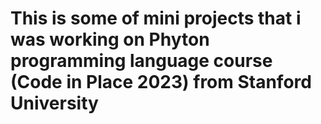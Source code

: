 # This is some of mini projects that i was working on Phyton programming language course (Code in Place 2023) from Stanford University 
